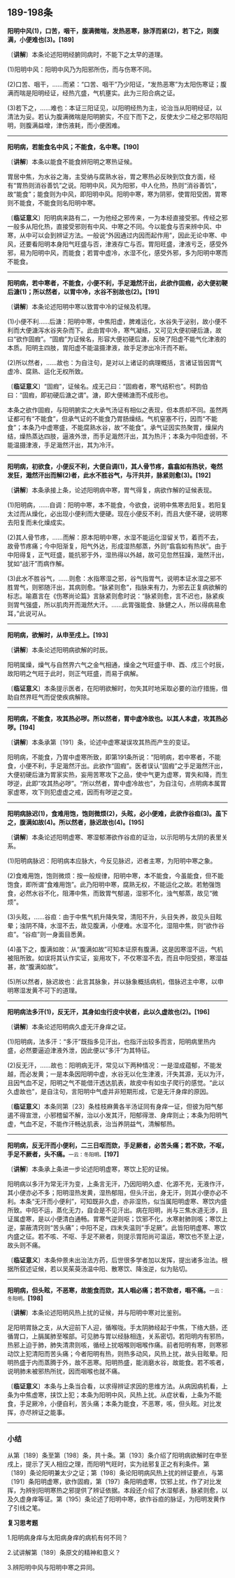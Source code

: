 ## 189-198条

**阳明中风(1)，口苦，咽干，腹满微喘，发热恶寒，脉浮而紧(2)，若下之，则腹满，小便难也(3)。[189]**

〔**讲解**〕本条论述阳明经腑同病时，不能下之太早的道理。

(1)阳明中风：阳明中风乃为阳邪所伤，而与伤寒不同。

(2)口苦、咽干，……而紧：“口苦、咽干”乃少阳证，“发热恶寒”为太阳伤寒证；腹满而喘是阳明经证，经热亢盛，气机壅实。此为三阳合病之证。

(3)若下之，……难也：本证三阳证见，以阳明经热为主，论治当从阳明经证，以清法为妥。若认为腹满微喘是阳明腑实，不应下而下之，反使太少二经之邪尽陷阳明，则腹满益增，津伤液耗，而小便困难。

------

**阳明病，若能食名中风；不能食，名中寒。[190]**

〔**讲解**〕本条以能食不能食辨阳明之寒热证候。

胃居中焦，为水谷之海，主受纳与腐熟水谷，胃之寒热必反映到饮食方面，经有“胃热则消谷善饥”之说。阳明中风，风为阳邪，中人化热，热则“消谷善饥”，故“能食”；能食则为中风，即阳明中风。阳明中寒，寒为阴邪，使胃阳受困，胃寒则不能食，不能食则名阳明中寒。

〔**临证意义**〕阳明病来路有二，一为他经之邪传来，一为本经直接受邪。传经之邪一般多从阳化热，直接受邪则有中风、中寒之不同。今以能食与否来辨中风、中寒，从中可以会到辨证方法。一般说“外因通过内因而起作用”，因此无论中寒、中风，还要看阳明本身阳气旺盛与否，津液存亡与否。胃阳旺盛，津液亏乏，感受外邪，易为阳明中风，而能食；若胃中虚冷，水湿不化，感受外邪，多为阳明中寒而不能食。

------

**阳明病，若中寒者，不能食，小便不利，手足濈然汗出，此欲作固瘕，必大便初鞕后溏(1)；所以然者，以胃中冷，水谷不别故也(2)。[191]**

〔**讲解**〕本条论述阳明中寒以致胃中冷的证候及机理。

(1)小便不利……后溏：阳明中寒，中焦阳虚，脾难运化，水谷失于泌别，故小便不利而大便溏泻水谷夹杂而下。此由胃中冷，寒气凝结，又可见大便初硬后溏，故曰“欲作固瘕”。“固瘕”为证候名，形容大便初硬后溏，反映了阳虚不能气化津液的本质。阳明主四肢，胃阳虚不能温摄津液，故手足渗出冷汗而不断。

(2)所以然者，……故也：为自注句，是对以上诸证的病理概括，言诸证皆因胃气虚冷、腐熟、运化无权所致。

〔**临证意义**〕“固瘕”，证候名。成无己曰：“固瘕者，寒气结积也”。柯韵伯曰：“固瘕，即初硬后溏之谓”。溏，即大便稀溏而不成形也。

本条之欲作固瘕，与阳明腑实之大承气汤证有相似之表现，但本质却不同。虽然两证都可有“不能食”，但承气证的不能食乃胃肠燥结。气机窒塞不行，因而“不能食”；本条乃中虚寒盛，不能腐熟水谷，故“不能食”。承气证因实热聚胃，燥屎内结，燥热蒸达四肢，逼液外泄，而手足濈然汗出，其为热汗；本条为中阳虚弱，不能温摄津液，手足濈然汗出，其为冷汗。

------

**阳明病，初欲食，小便反不利，大便自调(1)，其人骨节疼，翕翕如有热状，奄然发狂，濈然汗出而解(2)者，此水不胜谷气，与汗共并，脉紧则愈(3)。[192]**

〔**讲解**〕本条承接上条，论述阳明病中寒，胃气得复，病欲作解的证候表现。

(1)阳明病，……自调：阳明中寒，本不能食，今欲食，说明中焦寒去阳复。若阳复太过而从燥化，必出现小便利而大便硬。现在小便反不利，而且大便不硬，说明寒去阳复而未化燥成实。

(2)其人骨节疼，……而解：原本阳明中寒，水湿不能运化湿留关节，着而不去，故骨节疼痛；今中阳渐复，阳气外达，形成湿热郁蒸，外则“翕翕如有热状”。由于中阳得复，正气旺盛，能抗邪于外，湿热得以外越，故可见忽然狂躁，濈然汗出，犹如“战汗”而病作解。

(3)此水不胜谷气，……则愈：水指寒湿之邪，谷气指胃气，说明本证水湿之邪不胜胃气，则邪随汗出，其病则愈。“脉紧则愈”，指脉来有力，为邪去正复病欲解的标志。喻嘉言在《伤寒尚论篇》言脉紧则愈时说：“脉紧则愈，言不迟也，脉紧疾则胃气强盛，所以肌肉开而濈然大汗。……此胃强能食、脉健之人，所以得病易愈耳，”此说可从。

------

**阳明病，欲解时，从申至戌上。[193]**

〔**讲解**〕本条论述阳明病欲解的时辰。

阳明属燥，燥气与自然界六气之金气相通，燥金之气旺盛于申、酉、戌三个时辰，故阳明之气旺于此时，则正气旺盛，而易于病解。

〔**临证意义**〕本条提示医者，在阳明欲解时，勿失其时地采取必要的治疗措施，借助自然界旺气而促使疾病解除。

------

**阳明病，不能食，攻其热必哕。所以然者，胃中虚冷故也。以其人本虚，攻其热必哕。[194]**

〔**讲解**〕本条承第〔191〕条，论述中虚寒凝误攻其热而产生的变证。

阳明病，不能食，乃胃中虚寒所致，即第191条所说：“阳明病，若中寒者，不能食，小便不利，手足濈然汗出。此欲作“固瘕”。医者误认“固瘕”之手足濈然汗出，大便初硬后溏为胃家实热，妄用苦寒攻下之品，使中气更为虚寒，胃失和降，而生哕逆，此即“攻其热必哕”。“所以然者，胃中虚冷故也”，为自注句，点明病本属胃家虚寒，攻下则犯虚虚之戒，因而有哕逆之变。

------

**阳明病脉迟(1)，食难用饱，饱则微烦(2)，头眩，必小便难，此欲作谷疸(3)。虽下之，腹满如故(4)。所以然者，脉迟故也(4)。[195]**

〔**讲解**〕本条论述阳明虚寒、寒湿郁滞欲作谷疸的证治，以示阳明与太阴的表里关系。

(1)阳明病脉迟：阳明病本应脉大，今反见脉迟，迟者主寒，为阳明中寒之象。

(2)食难用饱，饱则微烦：按一般规律，阳明中寒，本不能食，今虽能食，但不能饱食，即所谓“食难用饱”。此乃阳明中寒，腐熟无权，不能运化之故。若勉强饱食，必然水谷不化，阻滞中焦，而致胃气郁遏，湿邪不化，浊气郁蒸，故见“微烦”。

(3)头眩，……谷疸：由于中焦气机升降失常，清阳不升，头目失养，故见头目眩晕；浊阴不降，水湿不去，故见腹满，小便难。水湿不化，湿阻中焦，则“欲作谷疸”。“谷疸”则一身面目悉黄。

(4)虽下之，腹满如故：从“腹满如故”可知本证原有腹满，这是因寒湿不运，气机被阻所致。如误将其认作实证，妄用攻下，不仅寒湿不去，而且中阳受损，寒湿益甚，故“腹满如故”。

(5)所以然者，脉迟故也：此言其脉象，并以脉象概括病机，借脉迟主中寒，以申明寒湿发黄不可下的道理。

------

**阳明病法多汗(1)，反无汗，其身如虫行皮中状者，此以久虚故也(2)。[196]**

〔**讲解**〕本条论述阳明病久虚无汗身痒之证。

(1)阳明病，法多汗：“多汗”既指多见汗出，也指汗出较多而言，阳明病里热内盛，必然要逼迫津液外泄，因此便以“多汗“为其特征。

(2)反无汗，……故也：阳明病无汗，常见以下两种情况：一是湿成蕴郁，不能发越，而必发黄；一是本条因阳明中虚，水谷无以化生津液，汗失其源，无以为汗，且因气血不足，阳明之气不能借汗透达肌表，故皮中有如虫子爬行的感觉。“此以久虚故也”，是自注句，言阳明中气虚并非短期形成，它是无汗身痒的原因。

〔**临证意义**〕本条同第〔23〕条桂枝麻黄各半汤证同有身痒一证，但彼为阳气郁遏不得宣泄，小邪稽留不解，治以小发其汗，阳郁得泄、身痒则止；本条为阳明气虚，气血不足，不能作汗畅达肌表，治当养阴益气，清解郁热。

------

**阳明病，反无汗而小便利，二三日呕而欬，手足厥者，必苦头痛；若不欬，不呕，手足不厥者，头不痛。**<small>一云：冬阳明。</small>**[197]**

〔**讲解**〕本条承上条进一步论述阳明虚寒，寒饮上犯的证候。

阳明病以多汗为常无汗为变，上条言无汗，乃因阳明久虚、化源不充，无液作汗，其小便亦必不多；阳明湿热发黄，湿热郁阻，但头汗出，身无汗，则其小便亦必不利。本条“无汗而小便利”，可知既非久虚，亦非湿热，似当属阳明虚寒、寒饮内盛所致。中阳不运，蒸化无力，自会是不见汗出。病在阳明，尚与三焦水道无涉，且证属虚寒，是以小便清白通畅。胃寒气逆则呕；饮邪不化，水寒射肺则咳；寒饮上逆，蒙蔽清窍则“苦头痛”；中阳不足，四末失温则“手足厥”。此皆阳明虚寒、寒饮内盛之征。若不咳、不呕、手足不厥者，则提示胃阳尚可温运，寒饮也不至上逆，故头则不痛。

〔**临证意义**〕本条仲景未出治法方药，后世很多学者加以发挥，提出诸多治法。根据所叙述证候，若以吴茱萸汤温中阳、散寒饮、降浊逆，似为贴切。

------

**阳明病，但头眩，不恶寒，故能食而欬，其人咽必痛；若不欬者，咽不痛。**<small>一云：冬阳明。</small>**[198]**

〔**讲解**〕本条论述阳明风热上扰的证候，并与阳明中寒对比鉴别。

足阳明胃脉之支，从大迎前下人迎，循喉咙。手太阴肺经起于中焦，下络大肠，还循胃口，上膈属肺至喉部。可见肺与胃以经脉相连，关系密切。若阳明内有邪热，热邪上迫于肺，肺失清肃则咳，循经上扰咽喉则咽喉作痛。前者阳明有寒，则寒邪动饮上犯清阳而苦头痛；今者阳明有热，则热多动风，风热上扰，故头目眩晕。阳明热盛于内而蒸腾于外，故不恶寒。阳明热盛，能消磨水谷，故能食。若不咳者，说明肺未被邪热所扰，因而咽喉也就不痛。

〔**临证意义**〕本条与上条当合看，以求得辨证求因的思维方法。从病因病机看，上条为中焦虚寒，挟饮上犯；本条为阳明中风，风热上扰。从症状看，上条为不能食，手足厥冷，小便自利，苦头痛；本条为能食，不恶寒，咳，但头眩。对比发挥，亦尽辨证之能事。

------

### **小结**

从第〔189〕条至第〔198〕条，共十条。第〔193〕条介绍了阳明病欲解时在申至戌上，提示了天人相应之理，而阳明气旺时，实为祛邪复正之有利条件。第〔189〕条论阳明兼太少之证；第〔198〕条论阳明病风热上扰的辨证要点，与第〔191〕条阳明虚寒，欲作固瘕，第〔197〕条阳明虚寒，饮邪上扰，作了对比发挥，为辨别阳明寒热之邪提供了辨证依据。本段还介绍了水湿郁表，脉紧则愈，以及久虚身痒等证。第〔195〕条论述了阳明中寒，欲作谷疸的脉证，为阳明发黄作了引线之笔。

**复习思考题**

1.阳明病身痒与太阳病身痒的病机有何不同？

2.试讲解第〔189〕条原文的精神和意义？

3.辨阳明中风与阳明中寒之异同。